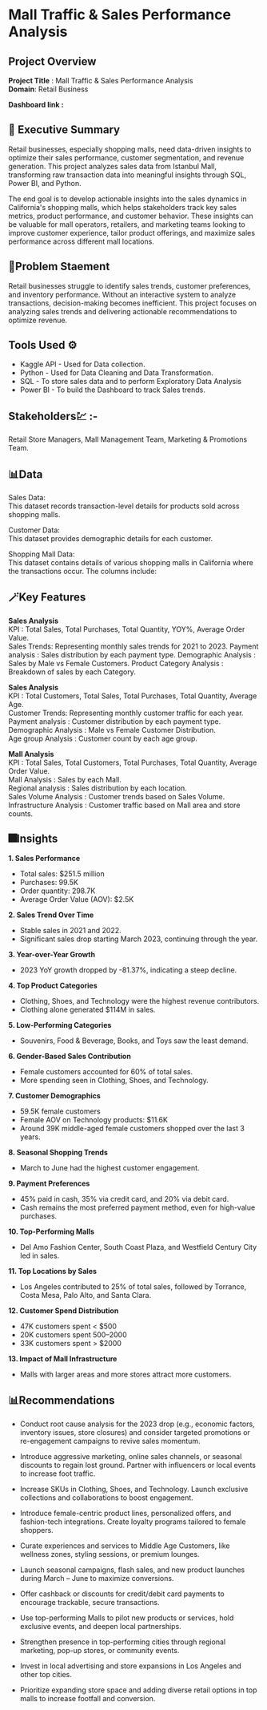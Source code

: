 
# **Mall Traffic & Sales Performance Analysis**

## **Project Overview** 

**Project Title** : Mall Traffic & Sales Performance Analysis   
**Domain**:  Retail Business    

**Dashboard link :**   


## 🚀 **Executive Summary**
Retail businesses, especially shopping malls, need data-driven insights to optimize their sales performance, customer segmentation, and revenue generation. This project analyzes sales data from Istanbul Mall, transforming raw transaction data into meaningful insights through SQL, Power BI, and Python. 

The end goal is to develop actionable insights into the sales dynamics in California's shopping malls, which helps stakeholders track key sales metrics, product performance, and customer behavior. These insights can be valuable for mall operators, retailers, and marketing teams looking to improve customer experience, tailor product offerings, and maximize sales performance across different mall locations.

## 🎯**Problem Staement**
Retail businesses struggle to identify sales trends, customer preferences, and inventory performance. Without an interactive system to analyze transactions, decision-making becomes inefficient. This project focuses on analyzing sales trends and delivering actionable recommendations to optimize revenue.

## **Tools Used ⚙️**

- Kaggle API - Used for Data collection.
- Python  - Used for Data Cleaning and Data Transformation.
- SQL - To store sales data and to perform Exploratory Data Analysis
- Power BI - To build the Dashboard to track Sales trends.

## **Stakeholders💹 :-**
Retail Store Managers, Mall Management Team,  Marketing & Promotions Team.

## 📊**Data** 
Sales Data:            
This dataset records transaction-level details for products sold across shopping malls.

Customer Data:    
This dataset provides demographic details for each customer.

Shopping Mall Data:   
This dataset contains details of various shopping malls in California where the transactions occur. The columns include:

## 🪄**Key Features**


**Sales Analysis**        
KPI : Total Sales, Total Purchases, Total Quantity, YOY%, Average Order Value.   
Sales Trends: Representing monthly sales trends for 2021 to 2023.
Payment analysis : Sales distribution by each payment type.
Demographic Analysis : Sales by Male vs Female Customers.
Product Category Analysis : Breakdown of sales by each Category.

**Sales Analysis**    
KPI : Total Customers, Total Sales, Total Purchases, Total Quantity, Average Age.   
Customer Trends: Representing monthly customer traffic for each year.  
Payment analysis : Customer distribution by each payment type.  
Demographic Analysis :  Male vs Female Customer Distribution.   
Age group Analysis : Customer count by each age group.

**Mall Analysis**   
KPI : Total Sales, Total Customers, Total Purchases, Total Quantity, Average Order Value.     
Mall Analysis : Sales by each Mall.   
Regional analysis : Sales distribution by each location.   
Sales Volume Analysis : Customer trends based on Sales Volume.    
Infrastructure Analysis : Customer traffic based on Mall area and store counts.    


## 🎆**Insights**

**1. Sales Performance**  
- Total sales: $251.5 million     
- Purchases: 99.5K
- Order quantity: 298.7K
- Average Order Value (AOV): $2.5K     

**2.	Sales Trend Over Time**    
- Stable sales in 2021 and 2022.
- Significant sales drop starting March 2023, continuing through the year.

**3.	Year-over-Year Growth**
- 2023 YoY growth dropped by -81.37%, indicating a steep decline.

**4.	Top Product Categories**
- Clothing, Shoes, and Technology were the highest revenue contributors.
- Clothing alone generated $114M in sales.

**5.	Low-Performing Categories**
- Souvenirs, Food & Beverage, Books, and Toys saw the least demand.

**6.	Gender-Based Sales Contribution**
- Female customers accounted for 60% of total sales.
- More spending seen in Clothing, Shoes, and Technology.

**7.	Customer Demographics**
- 59.5K female customers
- Female AOV on Technology products: $11.6K
- Around 39K middle-aged female customers shopped over the last 3 years.

**8.	Seasonal Shopping Trends**
- March to June had the highest customer engagement.

**9.	Payment Preferences**
- 45% paid in cash, 35% via credit card, and 20% via debit card.
- Cash remains the most preferred payment method, even for high-value purchases.

**10.	Top-Performing Malls**
- Del Amo Fashion Center, South Coast Plaza, and Westfield Century City led in sales.

**11.	Top Locations by Sales**
- Los Angeles contributed to 25% of total sales, followed by Torrance, Costa Mesa, Palo Alto, and Santa Clara.

**12.	Customer Spend Distribution**
- 47K customers spent < $500
- 20K customers spent $500–$2000
- 33K customers spent > $2000

**13.	Impact of Mall Infrastructure**
- Malls with larger areas and more stores attract more customers.


## 📊**Recommendations** 

- Conduct root cause analysis for the 2023 drop (e.g., economic factors, inventory issues, store closures) and consider targeted promotions or re-engagement campaigns to revive sales momentum.

- Introduce aggressive marketing, online sales channels, or seasonal discounts to regain lost ground. Partner with influencers or local events to increase foot traffic.

- Increase SKUs in Clothing, Shoes, and Technology. Launch exclusive collections and collaborations to boost engagement.

- Introduce female-centric product lines, personalized offers, and fashion-tech integrations. Create loyalty programs tailored to female shoppers.

- Curate experiences and services to Middle Age Customers, like wellness zones, styling sessions, or premium lounges.

- Launch seasonal campaigns, flash sales, and new product launches during March – June to maximize conversions.

- Offer cashback or discounts for credit/debit card payments to encourage trackable, secure transactions.

- Use top-performing Malls to pilot new products or services, hold exclusive events, and deepen local partnerships.

- Strengthen presence in top-performing cities through regional marketing, pop-up stores, or community events.

- Invest in local advertising and store expansions in Los Angeles and other top cities.

- Prioritize expanding store space and adding diverse retail options in top malls to increase footfall and conversion.

